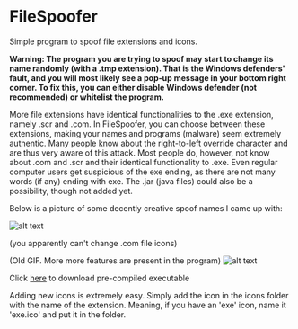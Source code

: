 # FileSpoofer

Simple program to spoof file extensions and icons.

**Warning: The program you are trying to spoof may start to change its name randomly (with a .tmp extension). That is the Windows defenders' fault, and you will most likely see a pop-up message in your bottom right corner. To fix this, you can either disable Windows defender (not recommended) or whitelist the program.**

More file extensions have identical functionalities to the .exe extension, namely .scr and .com. In FileSpoofer, you can choose between these extensions, making your names and programs (malware) seem extremely authentic. Many people know about the right-to-left override character and are thus very aware of this attack. Most people do, however, not know about .com and .scr and their identical functionality to .exe. Even regular computer users get suspicious of the exe ending, as there are not many words (if any) ending with exe. The .jar (java files) could also be a possibility, though not added yet.

Below is a picture of some decently creative spoof names I came up with:

![alt text](https://raw.githubusercontent.com/henriksb/ExtensionSpoofer/master/Spoof.png)

(you apparently can't change .com file icons)

(Old GIF. More more features are present in the program)
![alt text](https://raw.githubusercontent.com/henriksb/ExtensionSpoofer/master/UsageGIF.gif)

Click [here](https://github.com/henriksb/ExtensionSpoofer/releases/download/1/ExtensionSpoof.exe) to download pre-compiled executable

Adding new icons is extremely easy. Simply add the icon in the icons folder with the name of the extension. Meaning, if you have an 'exe' icon, name it 'exe.ico' and put it in the folder.
